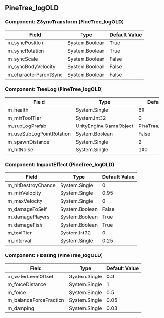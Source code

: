 ## PineTree_logOLD

### Component: ZSyncTransform (PineTree_logOLD)

|Field|Type|Default Value|
|-----|----|-------------|
|m_syncPosition|System.Boolean|True|
|m_syncRotation|System.Boolean|True|
|m_syncScale|System.Boolean|False|
|m_syncBodyVelocity|System.Boolean|False|
|m_characterParentSync|System.Boolean|False|

### Component: TreeLog (PineTree_logOLD)

|Field|Type|Default Value|
|-----|----|-------------|
|m_health|System.Single|60|
|m_minToolTier|System.Int32|0|
|m_subLogPrefab|UnityEngine.GameObject|PineTree_log_halfOLD|
|m_useSubLogPointRotation|System.Boolean|False|
|m_spawnDistance|System.Single|2|
|m_hitNoise|System.Single|100|

### Component: ImpactEffect (PineTree_logOLD)

|Field|Type|Default Value|
|-----|----|-------------|
|m_hitDestroyChance|System.Single|0|
|m_minVelocity|System.Single|0.95|
|m_maxVelocity|System.Single|0|
|m_damageToSelf|System.Boolean|False|
|m_damagePlayers|System.Boolean|True|
|m_damageFish|System.Boolean|True|
|m_toolTier|System.Int32|0|
|m_interval|System.Single|0.25|

### Component: Floating (PineTree_logOLD)

|Field|Type|Default Value|
|-----|----|-------------|
|m_waterLevelOffset|System.Single|0.3|
|m_forceDistance|System.Single|1|
|m_force|System.Single|0.5|
|m_balanceForceFraction|System.Single|0.05|
|m_damping|System.Single|0.03|

